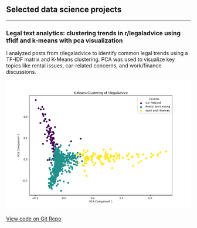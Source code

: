 ## Selected data science projects

---

### Legal text analytics: clustering trends in r/legaladvice using tfidf and k-means with pca visualization
I analyzed posts from r/legaladvice to identify common legal trends using a TF-IDF matrix and K-Means clustering. PCA was used to visualize key topics like rental issues, car-related concerns, and work/finance discussions.

<img src="images/legal_clusters.png?raw=true" />

[View code on Git Repo](https://github.com/deankolk/r-legaladvice-text-analytics-project)



